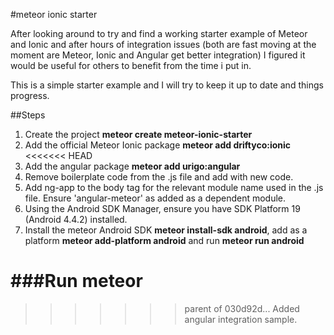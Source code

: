 #meteor ionic starter

After looking around to try and find a working starter example of Meteor and Ionic and after hours of integration issues (both are fast moving at the moment are Meteor, Ionic and Angular get better integration) I figured it would be useful for others to benefit from the time i put in.

This is a simple starter example and I will try to keep it up to date and things progress. 

##Steps
1. Create the project **meteor create meteor-ionic-starter**
2. Add the official Meteor Ionic package **meteor add driftyco:ionic**
<<<<<<< HEAD
3. Add the angular package **meteor add urigo:angular**
4. Remove boilerplate code from the .js file and add with new code.
5. Add ng-app to the body tag for the relevant module name used in the .js file. Ensure 'angular-meteor' as added as a dependent module.
6. Using the Android SDK Manager, ensure you have SDK Platform 19 (Android 4.4.2) installed.
7. Install the meteor Android SDK **meteor install-sdk android**, add as a platform **meteor add-platform android** and run **meteor run android**


###Run
meteor
=======
>>>>>>> parent of 030d92d... Added angular integration sample.
